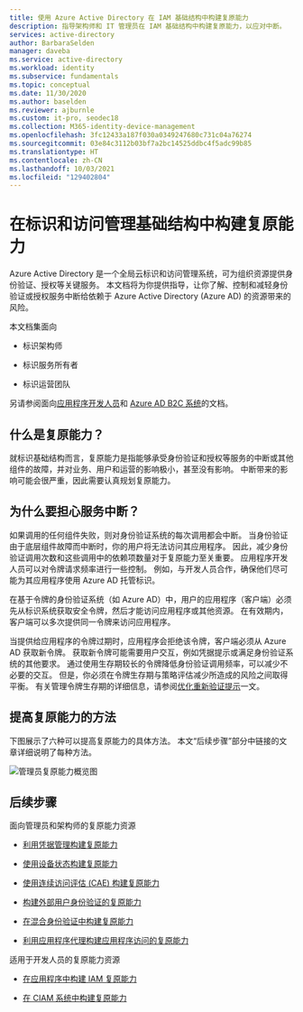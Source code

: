```yaml
---
title: 使用 Azure Active Directory 在 IAM 基础结构中构建复原能力
description: 指导架构师和 IT 管理员在 IAM 基础结构中构建复原能力，以应对中断。
services: active-directory
author: BarbaraSelden
manager: daveba
ms.service: active-directory
ms.workload: identity
ms.subservice: fundamentals
ms.topic: conceptual
ms.date: 11/30/2020
ms.author: baselden
ms.reviewer: ajburnle
ms.custom: it-pro, seodec18
ms.collection: M365-identity-device-management
ms.openlocfilehash: 3fc12433a187f030a0349247680c731c04a76274
ms.sourcegitcommit: 03e84c3112b03bf7a2bc14525ddbc4f5adc99b85
ms.translationtype: HT
ms.contentlocale: zh-CN
ms.lasthandoff: 10/03/2021
ms.locfileid: "129402804"
---
```

# <a name="build-resilience-in-your-identity-and-access-management-infrastructure"></a>在标识和访问管理基础结构中构建复原能力

Azure Active Directory 是一个全局云标识和访问管理系统，可为组织资源提供身份验证、授权等关键服务。 本文档将为你提供指导，让你了解、控制和减轻身份验证或授权服务中断给依赖于 Azure Active Directory (Azure AD) 的资源带来的风险。 

本文档集面向

* 标识架构师

* 标识服务所有者

* 标识运营团队

另请参阅面向[应用程序开发人员](./resilience-app-development-overview.md)和 [Azure AD B2C 系统](resilience-b2c.md)的文档。

## <a name="what-is-resilience"></a>什么是复原能力？

就标识基础结构而言，复原能力是指能够承受身份验证和授权等服务的中断或其他组件的故障，并对业务、用户和运营的影响极小，甚至没有影响。 中断带来的影响可能会很严重，因此需要认真规划复原能力。

## <a name="why-worry-about-disruption"></a>为什么要担心服务中断？

如果调用的任何组件失败，则对身份验证系统的每次调用都会中断。 当身份验证由于底层组件故障而中断时，你的用户将无法访问其应用程序。 因此，减少身份验证调用次数和这些调用中的依赖项数量对于复原能力至关重要。 应用程序开发人员可以对令牌请求频率进行一些控制。 例如，与开发人员合作，确保他们尽可能为其应用程序使用 Azure AD 托管标识。 

在基于令牌的身份验证系统（如 Azure AD）中，用户的应用程序（客户端）必须先从标识系统获取安全令牌，然后才能访问应用程序或其他资源。 在有效期内，客户端可以多次提供同一令牌来访问应用程序。

当提供给应用程序的令牌过期时，应用程序会拒绝该令牌，客户端必须从 Azure AD 获取新令牌。 获取新令牌可能需要用户交互，例如凭据提示或满足身份验证系统的其他要求。 通过使用生存期较长的令牌降低身份验证调用频率，可以减少不必要的交互。 但是，你必须在令牌生存期与策略评估减少所造成的风险之间取得平衡。 有关管理令牌生存期的详细信息，请参阅[优化重新验证提示](../authentication/concepts-azure-multi-factor-authentication-prompts-session-lifetime.md)一文。

## <a name="ways-to-increase-resilience"></a>提高复原能力的方法
下图展示了六种可以提高复原能力的具体方法。 本文“后续步骤”部分中链接的文章详细说明了每种方法。
  
![管理员复原能力概览图](./media/resilience-in-infrastructure/admin-resilience-overview.png)

## <a name="next-steps"></a>后续步骤
面向管理员和架构师的复原能力资源
 
* [利用凭据管理构建复原能力](resilience-in-credentials.md)

* [使用设备状态构建复原能力](resilience-with-device-states.md)

* [使用连续访问评估 (CAE) 构建复原能力](resilience-with-continuous-access-evaluation.md)

* [构建外部用户身份验证的复原能力](resilience-b2b-authentication.md)

* [在混合身份验证中构建复原能力](resilience-in-hybrid.md)

* [利用应用程序代理构建应用程序访问的复原能力](resilience-on-premises-access.md)

适用于开发人员的复原能力资源

* [在应用程序中构建 IAM 复原能力](resilience-app-development-overview.md)

* [在 CIAM 系统中构建复原能力](resilience-b2c.md)
